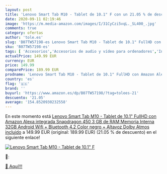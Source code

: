```yaml
---
layout: post
title: 'Lenovo Smart Tab M10 - Tablet de 10.1" F con un 21.05 % de descuento'
date: 2020-09-11 02:19:46
image: 'https://m.media-amazon.com/images/I/31CyCzi5vqL._SL400_.jpg'
comments: true
category: ofertas
author: 'tole.es'
slug: 'B07TW57198-es Lenovo Smart Tab M10 - Tablet de 10.1" FullHD con Amazon...'
sku: 'B07TW57198-es'
tags: [ 'Accesorios','Accesorios de audio y vídeo para ordenadores','Informática','Webcams y telefonía VoIP','android', ]
actualPrice: 149.99 EUR
currency: EUR
price: 149.99
comparePrice: 189.99 EUR
prodname: 'Lenovo Smart Tab M10 - Tablet de 10.1" FullHD con Amazon Alexa integrada  Snapdragon 450  3 GB de RAM  Memoria Interna 32GB  Android  Wifi + Bluetooth 4.2   Color negro + Altavoz Dolby Atmos incluido'
country: 'es'
flag: '🇪🇸'
brand: ''
buyurl: 'https://www.amazon.es/dp/B07TW57198/?tag=tolees-21'
descuento: '21.05'
average: '154.8520930232558'
---
```


En este momento está [Lenovo Smart Tab M10 - Tablet de 10.1" FullHD con Amazon Alexa integrada  Snapdragon 450  3 GB de RAM  Memoria Interna 32GB  Android  Wifi + Bluetooth 4.2   Color negro + Altavoz Dolby Atmos incluido](https://www.amazon.es/dp/B07TW57198/?tag=tolees-21) a 149.99 EUR (original: 189.99 EUR) (21.05 %  de descuento) en el siguiente enlace!

[![Lenovo Smart Tab M10 - Tablet de 10.1" F](https://m.media-amazon.com/images/I/31CyCzi5vqL._SL400_.jpg)](https://www.amazon.es/dp/B07TW57198/?tag=tolees-21)

🔎:


[🛒 Aquí!!!](https://www.amazon.es/dp/B07TW57198/?tag=tolees-21)
